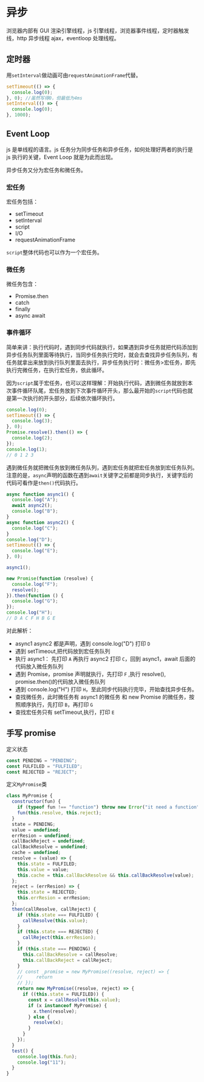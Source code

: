 # 异步

浏览器内部有 GUI 渲染引擎线程，js 引擎线程，浏览器事件线程，定时器触发线，http 异步线程 ajax，eventloop 处理线程。

## 定时器

用`setInterval`做动画可由`requestAnimationFrame`代替。

```js
setTimeout(() => {
  console.log(0);
}, 0); //虽然写得0，但最低为4ms
setInterval(() => {
  console.log(0);
}, 1000);
```

## Event Loop

js 是单线程的语言。js 任务分为同步任务和异步任务，如何处理好两者的执行是 js 执行的关键，Event Loop 就是为此而出现。

异步任务又分为宏任务和微任务。

### 宏任务

宏任务包括：

- setTimeout
- setInterval
- script
- I/O
- requestAnimationFrame

`script`整体代码也可以作为一个宏任务。

### 微任务

微任务包含：

- Promise.then
- catch
- finally
- async await

### 事件循环

简单来讲：执行代码时，遇到同步代码就执行，如果遇到异步任务就把代码添加到异步任务队列里面等待执行，当同步任务执行完时，就会去查找异步任务队列，有任务就拿出来放到执行队列里面去执行，异步任务执行时：微任务>宏任务，即先执行完微任务，在执行宏任务，依此循环。

因为`script`属于宏任务，也可以这样理解：开始执行代码，遇到微任务就放到本次事件循环队尾，宏任务放到下次事件循环开头，那么最开始的`script`代码也就是第一次执行的开头部分，后续依次循环执行。

```js
console.log(0);
setTimeout(() => {
  console.log(3);
}, 0);
Promise.resolve().then(() => {
  console.log(2);
});
console.log(1);
// 0 1 2 3
```

遇到微任务就把微任务放到微任务队列，遇到宏任务就把宏任务放到宏任务队列。注意的是，`async`声明的函数在遇到`await`关键字之前都是同步执行，关键字后的代码可看作是`then()`代码执行。

```js
async function async1() {
  console.log("A");
  await async2();
  console.log("B");
}
async function async2() {
  console.log("C");
}
console.log("D");
setTimeout(() => {
  console.log("E");
}, 0);

async1();

new Promise(function (resolve) {
  console.log("F");
  resolve();
}).then(function () {
  console.log("G");
});
console.log("H");
// D A C F H B G E
```

对此解析：

- async1 async2 都是声明，遇到 console.log("D") 打印 `D`
- 遇到 setTimeout,把代码放到宏任务队列
- 执行 async1： 先打印 `A` 再执行 async2 打印 `C`，回到 async1，await 后面的代码放入微任务队列
- 遇到 Promise，promise 声明就执行，先打印 `F` ,执行 resolve(), promise.then()的代码放入微任务队列
- 遇到 console.log("H") 打印 `H`，至此同步代码执行完毕，开始查找异步任务。
- 查找微任务，此时微任务有 async1 的微任务 和 new Promise 的微任务，按照顺序执行，先打印 `B`，再打印 `G`
- 查找宏任务只有 setTimeout,执行，打印 `E`

## 手写 promise

定义状态

```js
const PENDING = "PENDING";
const FULFILED = "FULFILED";
const REJECTED = "REJECT";
```

定义`MyPromise`类

```js
class MyPromise {
  constructor(fun) {
    if (typeof fun !== "function") throw new Error("it need a function");
    fun(this.resolve, this.reject);
  }
  state = PENDING;
  value = undefined;
  errResion = undefined;
  callBackReject = undefined;
  callBackResolve = undefined;
  cache = undefined;
  resolve = (value) => {
    this.state = FULFILED;
    this.value = value;
    this.cache = this.callBackResolve && this.callBackResolve(value);
  };
  reject = (errResion) => {
    this.state = REJECTED;
    this.errResion = errResion;
  };
  then(callResolve, callReject) {
    if (this.state === FULFILED) {
      callResolve(this.value);
    }
    if (this.state === REJECTED) {
      callReject(this.errResion);
    }
    if (this.state === PENDING) {
      this.callBackResolve = callResolve;
      this.callBackReject = callReject;
    }
    // const _promise = new MyPromise((resolve, reject) => {
    //     return
    // });
    return new MyPromise((resolve, reject) => {
      if ((this.state = FULFILED)) {
        const x = callResolve(this.value);
        if (x instanceof MyPromise) {
          x.then(resolve);
        } else {
          resolve(x);
        }
      }
    });
  }
  test() {
    console.log(this.fun);
    console.log("11");
  }
}
```
